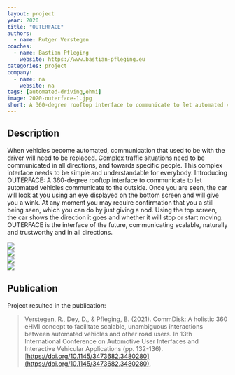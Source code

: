 ```yaml
---
layout: project
year: 2020
title: "OUTERFACE"
authors:
  - name: Rutger Verstegen
coaches:
  - name: Bastian Pfleging
    website: https://www.bastian-pfleging.eu
categories: project
company:
  - name: na
    website: na
tags: [automated-driving,ehmi]
image: 2020-outerface-1.jpg
short: A 360-degree rooftop interface to communicate to let automated vehicles communicate to the outside.
---
```


## Description
When vehicles become automated, communication that used to be with the driver will need to be replaced. Complex traffic situations need to be communicated in all directions, and towards specific people. This complex interface needs to be simple and understandable for everybody. Introducing OUTERFACE: A 360-degree rooftop interface to communicate to let automated vehicles communicate to the outside. Once you are seen, the car will look at you using an eye displayed on the bottom screen and will give you a wink. At any moment you may require confirmation that you a still being seen, which you can do by just giving a nod. Using the top screen, the car shows the direction it goes and whether it will stop or start moving. OUTERFACE is the interface of the future, communicating scalable, naturally and trustworthy and in all directions.

<div class="project-image">
  <img src="/assets/img/2020-outerface-2.jpg">
</div>
<div class="project-image">
  <img src="/assets/img/2020-outerface-3.jpg">
</div>
<div class="project-image">
  <img src="/assets/img/2020-outerface-4.jpg">
</div>
<div class="project-image">
  <img src="/assets/img/2020-outerface-5.jpg">
</div>

## Publication
Project resulted in the publication:

> Verstegen, R., Dey, D., & Pfleging, B. (2021). CommDisk: A holistic 360 eHMI concept to facilitate scalable, unambiguous interactions between automated vehicles and other road users. In 13th International Conference on Automotive User Interfaces and Interactive Vehicular Applications (pp. 132-136). [https://doi.org/10.1145/3473682.3480280](https://doi.org/10.1145/3473682.3480280).